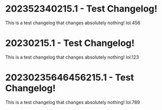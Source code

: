 # 202352340215.1 - Test Changelog!

This is a test changelog that changes absolutely nothing! lol.456

# 20230215.1 - Test Changelog!

This is a test changelog that changes absolutely nothing! lol.123

# 20230235646456215.1 - Test Changelog!

This is a test changelog that changes absolutely nothing! lol.789